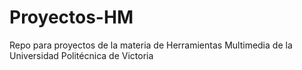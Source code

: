 # Proyectos-HM
Repo para proyectos de la materia de Herramientas Multimedia de la Universidad Politécnica de Victoria
